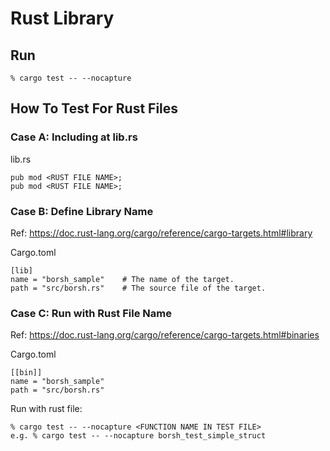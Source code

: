 # Rust Library
## Run
```
% cargo test -- --nocapture
```

## How To Test For Rust Files
### Case A: Including at lib.rs
lib.rs
```
pub mod <RUST FILE NAME>;
pub mod <RUST FILE NAME>;
```

### Case B: Define Library Name
Ref: https://doc.rust-lang.org/cargo/reference/cargo-targets.html#library

Cargo.toml
```
[lib]
name = "borsh_sample"    # The name of the target.
path = "src/borsh.rs"    # The source file of the target.
```

### Case C: Run with Rust File Name
Ref: https://doc.rust-lang.org/cargo/reference/cargo-targets.html#binaries

Cargo.toml
```
[[bin]]
name = "borsh_sample"
path = "src/borsh.rs"
```

Run with rust file:
```
% cargo test -- --nocapture <FUNCTION NAME IN TEST FILE>
e.g. % cargo test -- --nocapture borsh_test_simple_struct
```
